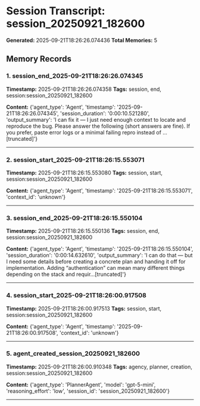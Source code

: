 # Session Transcript: session_20250921_182600

**Generated:** 2025-09-21T18:26:26.074436
**Total Memories:** 5

## Memory Records

### 1. session_end_2025-09-21T18:26:26.074345

**Timestamp:** 2025-09-21T18:26:26.074358
**Tags:** session, end, session:session_20250921_182600

**Content:** {'agent_type': 'Agent', 'timestamp': '2025-09-21T18:26:26.074345', 'session_duration': '0:00:10.521280', 'output_summary': 'I can fix it — I just need enough context to locate and reproduce the bug. Please answer the following (short answers are fine). If you prefer, paste error logs or a minimal failing repro instead of ...[truncated]'}

---

### 2. session_start_2025-09-21T18:26:15.553071

**Timestamp:** 2025-09-21T18:26:15.553080
**Tags:** session, start, session:session_20250921_182600

**Content:** {'agent_type': 'Agent', 'timestamp': '2025-09-21T18:26:15.553071', 'context_id': 'unknown'}

---

### 3. session_end_2025-09-21T18:26:15.550104

**Timestamp:** 2025-09-21T18:26:15.550136
**Tags:** session, end, session:session_20250921_182600

**Content:** {'agent_type': 'Agent', 'timestamp': '2025-09-21T18:26:15.550104', 'session_duration': '0:00:14.632610', 'output_summary': 'I can do that — but I need some details before creating a concrete plan and handing it off for implementation. Adding “authentication” can mean many different things depending on the stack and requir...[truncated]'}

---

### 4. session_start_2025-09-21T18:26:00.917508

**Timestamp:** 2025-09-21T18:26:00.917513
**Tags:** session, start, session:session_20250921_182600

**Content:** {'agent_type': 'Agent', 'timestamp': '2025-09-21T18:26:00.917508', 'context_id': 'unknown'}

---

### 5. agent_created_session_20250921_182600

**Timestamp:** 2025-09-21T18:26:00.910348
**Tags:** agency, planner, creation, session:session_20250921_182600

**Content:** {'agent_type': 'PlannerAgent', 'model': 'gpt-5-mini', 'reasoning_effort': 'low', 'session_id': 'session_20250921_182600'}

---

